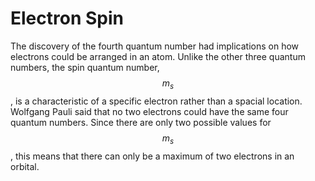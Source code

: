 <div style="float:right;margin:auto"><ebook-button title="Electron Spin" link="https://genchem.science.psu.edu/03-1-electron-spin"></ebook-button></div>

# Electron Spin


The discovery of the fourth quantum number had implications on how electrons could be arranged in an atom.  Unlike the other three quantum numbers, the spin quantum number, $$m_s$$, is a characteristic of a specific electron rather than a spacial location.  
Wolfgang Pauli said that no two electrons could have the same four quantum numbers.  Since there are only two possible values for $$m_s$$, this means that there can only be a maximum of two electrons in an orbital.


